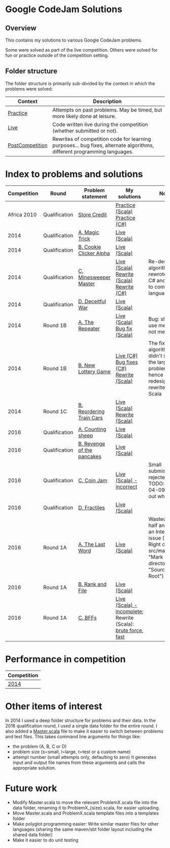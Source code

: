 # Google CodeJam Solutions

## Overview

This contains my solutions to various Google CodeJam problems.

Some were solved as part of the live competition. Others were solved for fun or practice outside of the competition setting.

## Folder structure

The folder structure is primarily sub-divided by the context in which the problems were solved:

| Context         | Description |
| ---             | ---         |
| [Practice](https://github.com/AndrewTweddle/GoogleCodeJam/tree/master/Practice) | Attempts on past problems. May be timed, but more likely done at leisure. |
| [Live](https://github.com/AndrewTweddle/GoogleCodeJam/tree/master/Live) | Code written live during the competition (whether submitted or not).       |
| [PostCompetition](https://github.com/AndrewTweddle/GoogleCodeJam/tree/master/PostCompetition) | Rewrites of competition code for learning purposes... bug fixes, alternate algorithms, different programming languages. |


# Index to problems and solutions

| Competition  | Round          | Problem statement                                                                          | My solutions  | Notes  |
| ---          | ---            | ---                                                                                        | ---           | ---    |
| Africa 2010  | Qualification  | [Store Credit](https://code.google.com/codejam/contest/351101/dashboard#s=p0)              | [Practice (Scala)](https://github.com/AndrewTweddle/GoogleCodeJam/blob/master/Practice/Africa2010/Qualification/StoreCredit/lang/scala/src/Solver.scala)  [Practice (C#)](https://github.com/AndrewTweddle/GoogleCodeJam/blob/master/Practice/Africa2010/Qualification/StoreCredit/lang/cs/Solver/Program.cs) | |
| 2014         | Qualification  | [A. Magic Trick](https://code.google.com/codejam/contest/2974486/dashboard#s=p0)           | [Live (Scala)](https://github.com/AndrewTweddle/GoogleCodeJam/blob/master/Live/2014/Qualification/MagicTrick/lang/scala/src/SolverApp.scala) | |
| 2014         | Qualification  | [B. Cookie Clicker Alpha](https://code.google.com/codejam/contest/2974486/dashboard#s=p1)  | [Live (Scala)](https://github.com/AndrewTweddle/GoogleCodeJam/blob/master/Live/2014/Qualification/CookieCutterAlpha/lang/scala/src/SolverApp.scala) | |
| 2014         | Qualification  | [C. Minesweeper Master](https://code.google.com/codejam/contest/2974486/dashboard#s=p2)    | [Live (Scala)](https://github.com/AndrewTweddle/GoogleCodeJam/blob/master/Live/2014/Qualification/MinesweeperMaster/lang/scala/src/SolverApp.scala) [Rewrite (Scala)](https://github.com/AndrewTweddle/GoogleCodeJam/blob/master/PostCompetition/2014/Qualification/MinesweeperMaster/lang/scala/src/SolverApp.scala) [Rewrite (C#)](https://github.com/AndrewTweddle/GoogleCodeJam/blob/master/PostCompetition/2014/Qualification/MinesweeperMaster/lang/cs/MinesweeperMaster/Program.cs)| Re-designed algorithm and rewrote in both C# and Scala to compare the languages |
| 2014         | Qualification  | [D. Deceitful War](https://code.google.com/codejam/contest/2974486/dashboard#s=p3)         | [Live (Scala)](https://github.com/AndrewTweddle/GoogleCodeJam/blob/master/Live/2014/Qualification/DeceitfulWar/lang/scala/src/SolverApp.scala) | |
| 2014         | Round 1B       | [A. The Repeater](https://code.google.com/codejam/contest/2994486/dashboard#s=p0)          | [Live (Scala)](https://github.com/AndrewTweddle/GoogleCodeJam/blob/master/Live/2014/Round1B/ProblemA/lang/scala/src/ProblemASolverApp.scala) [Bug fix (Scala)](https://github.com/AndrewTweddle/GoogleCodeJam/blob/master/PostCompetition/2014/Round1B/ProblemA/lang/scala/src/ProblemASolverApp.scala)| Bug: should use median, not mean |
| 2014         | Round 1B       | [B. New Lottery Game](https://code.google.com/codejam/contest/2994486/dashboard#s=p1)      | [Live (C#)](https://github.com/AndrewTweddle/GoogleCodeJam/blob/master/Live/2014/Round1B/ProblemB/lang/cs/ProblemB/Program.cs) [Bug fixes (C#)](https://github.com/AndrewTweddle/GoogleCodeJam/blob/master/PostCompetition/2014/Round1B/ProblemB/lang/cs/ProblemB/Program.cs) [Rewrite (Scala)](https://github.com/AndrewTweddle/GoogleCodeJam/blob/master/PostCompetition/2014/Round1B/ProblemB/lang/scala/src/ProblemBSolverApp.scala) | The fixed C# algorithm didn't scale to the large problem, hence the redesign and rewrite in Scala |
| 2014         | Round 1C       | [B. Reordering Train Cars](https://code.google.com/codejam/contest/3004486/dashboard#s=p1) | [Live (Scala)](https://github.com/AndrewTweddle/GoogleCodeJam/blob/master/Live/2014/Round1C/ProblemB/lang/scala/src/ProblemBSolverApp.scala) [Rewrite (Scala)](https://github.com/AndrewTweddle/GoogleCodeJam/blob/master/PostCompetition/2014/Round1C/ProblemB/lang/scala/src/ProblemBSolverApp.scala) | |
| 2016         | Qualification  | [A. Counting sheep](https://code.google.com/codejam/contest/6254486/dashboard#s=p0)        | [Live (Scala)](https://github.com/AndrewTweddle/GoogleCodeJam/blob/master/Live/2016/Qualification/src/main/scala/ProblemA.scala) | |
| 2016         | Qualification  | [B. Revenge of the pancakes](https://code.google.com/codejam/contest/6254486/dashboard#s=p1) | [Live (Scala)](https://github.com/AndrewTweddle/GoogleCodeJam/blob/master/Live/2016/Qualification/src/main/scala/ProblemB.scala) | |
| 2016         | Qualification  | [C. Coin Jam](https://code.google.com/codejam/contest/6254486/dashboard#s=p2)              | [Live (Scala) - incorrect](https://github.com/AndrewTweddle/GoogleCodeJam/blob/master/Live/2016/Qualification/src/main/scala/ProblemC.scala) | Small submission rejected. TODO: 2016-04-09: Work out why. |
| 2016         | Qualification  | [D. Fractiles](https://code.google.com/codejam/contest/6254486/dashboard#s=p3)             | [Live (Scala)](https://github.com/AndrewTweddle/GoogleCodeJam/blob/master/Live/2016/Qualification/src/main/scala/ProblemD.scala) | |
| 2016         | Round 1A       | [A. The Last Word](https://code.google.com/codejam/contest/4304486/dashboard#s=p0)         | [Live (Scala)](https://github.com/AndrewTweddle/GoogleCodeJam/blob/master/Live/2016/1A/src/main/scala/ProblemA.scala#L32-L41) | Wasted over half an hour on an IntelliJ Idea issue (Hint: Right click on src/main/scala, "Mark directory as" > "Sources Root") |
| 2016         | Round 1A       | [B. Rank and File](https://code.google.com/codejam/contest/4304486/dashboard#s=p1)         | [Live (Scala)](https://github.com/AndrewTweddle/GoogleCodeJam/blob/master/Live/2016/1A/src/main/scala/ProblemB.scala#L36-L41) | |
| 2016         | Round 1A       | [C. BFFs](https://code.google.com/codejam/contest/4304486/dashboard#s=p2)                  | [Live (Scala) - incomplete](https://github.com/AndrewTweddle/GoogleCodeJam/blob/master/Live/2016/1A/src/main/scala/ProblemC.scala#L38-L52); Rewrite (Scala): [brute force](https://github.com/AndrewTweddle/GoogleCodeJam/blob/master/PostCompetition/2016/1A/src/main/scala/ProblemC.scala#L61-L79), [fast](https://github.com/AndrewTweddle/GoogleCodeJam/blob/master/PostCompetition/2016/1A/src/main/scala/ProblemC.scala#L81-L180) |  |

# Performance in competition

| Competition                                         |
| ---                                                 |
| [2014](http://www.go-hero.net/jam/14/name/atweddle) |

# Other items of interest

In 2014 I used a deep folder structure for problems and their data.
In the 2016 qualification round, I used a single data folder for the entire round.
I also added a [Master.scala](https://github.com/AndrewTweddle/GoogleCodeJam/blob/master/Live/2016/Qualification/src/main/scala/Master.scala) file to make it easier to switch between problems and test files.
This takes command line arguments for things like:
  * the problem (A, B, C or D)
  * problem size (s=small, l=large, t=test or a custom name)
  * attempt number (small attempts only, defaulting to zero) 
It generates input and output file names from these arguments and calls the appropriate solution.

# Future work

* Modify Master.scala to move the relevant ProblemX.scala file into the data folder, renaming it to ProblemX_{size}.scala, for easier uploading.
* Move Master.scala and ProblemX.scala template files into a templates folder
* Make polyglot programming easier: Write similar master files for other languages (sharing the same maven/sbt folder layout including the shared data folder)
* Make it easier to do unit testing
